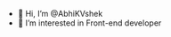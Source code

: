 - 👋 Hi, I’m @AbhiKVshek
- 👀 I’m interested in Front-end developer


<!---
AbhiKVshek/AbhiKVshek is a ✨ special ✨ repository because its `README.md` (this file) appears on your GitHub profile.
You can click the Preview link to take a look at your changes.
--->
